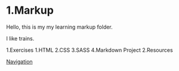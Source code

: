 # 1.Markup

Hello, this is my my learning markup folder.

I like trains.

1.Exercises
	1.HTML
	2.CSS
	3.SASS
	4.Markdown Project
2.Resources

[Navigation](https://zegerke.github.io/learning-Markup/)
